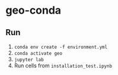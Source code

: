# geo-conda
## Run
1. ```conda env create -f environment.yml```
2. ```conda activate geo```
3. ```jupyter lab```
4. Run cells from ```installation_test.ipynb```